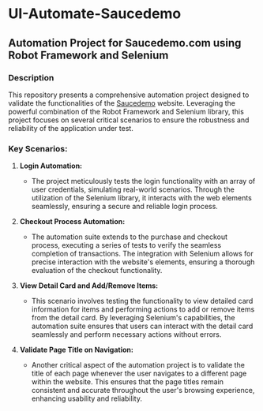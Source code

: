 # UI-Automate-Saucedemo

## Automation Project for Saucedemo.com using Robot Framework and Selenium

### Description

This repository presents a comprehensive automation project designed to validate the functionalities of the [Saucedemo](https://www.saucedemo.com/) website. Leveraging the powerful combination of the Robot Framework and Selenium library, this project focuses on several critical scenarios to ensure the robustness and reliability of the application under test.

### Key Scenarios:

1. **Login Automation:**
   - The project meticulously tests the login functionality with an array of user credentials, simulating real-world scenarios. Through the utilization of the Selenium library, it interacts with the web elements seamlessly, ensuring a secure and reliable login process.

2. **Checkout Process Automation:**
   - The automation suite extends to the purchase and checkout process, executing a series of tests to verify the seamless completion of transactions. The integration with Selenium allows for precise interaction with the website's elements, ensuring a thorough evaluation of the checkout functionality.

3. **View Detail Card and Add/Remove Items:**
   - This scenario involves testing the functionality to view detailed card information for items and performing actions to add or remove items from the detail card. By leveraging Selenium's capabilities, the automation suite ensures that users can interact with the detail card seamlessly and perform necessary actions without errors.

4. **Validate Page Title on Navigation:**
   - Another critical aspect of the automation project is to validate the title of each page whenever the user navigates to a different page within the website. This ensures that the page titles remain consistent and accurate throughout the user's browsing experience, enhancing usability and reliability.